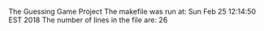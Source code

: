 The Guessing Game Project
The makefile was run at: Sun Feb 25 12:14:50 EST 2018
The number of lines in the file are:      26
